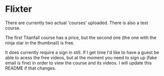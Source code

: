 # Flixter

There are currently two actual 'courses' uploaded. There is also a test course.

The first Titanfall course has a price, but the second one (the one with the ninja star in the thumbnail) is free.

It does currently require a sign in still. If I get time I'd like to have a guest be able to acess the free videos, but at the moment you need to sign up (fake email is fine) in order to view the course and its videos. I will update this README if that changes.
